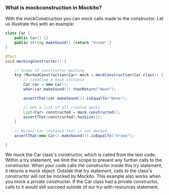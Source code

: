 ### What is mockconstruction in Mockito?

With the mockConstruction you can mock calls made to the constructor. Let us illustrate this with an example:

```java
class Car {
    public Car() {}
    public String makeSound() {return "Vroom";}
}

@Test
void mockingConstructor() {

    // Scope of constructor mocking
    try (MockedConstruction<Car> mock = mockConstruction(Car.class)) {
        // creating a mock instance
        Car car = new Car();
        when(car.makeSound()).thenReturn("Weee");

        assertThat(car.makeSound()).isEqualTo("Weee");

        // Get a list of all created mocks
        List<Car> constructed = mock.constructed();
        assertThat(constructed).hasSize(1);
    }
    
    // Normal Car instance that is not mocked
    assertThat(new Car().makeSound()).isEqualTo("Vroom");

}
```

We mock the Car class's constructor, which is called from the test code. Within a try statement, we limit the scope to prevent any further calls to the constructor. When your code calls the constructor inside this try statement, it returns a mock object. Outside that try statement, calls to the class's constructor will not be mocked by Mockito. This example also works when you mock a private constructor. If the Car class had a private constructor, calls to it would still succeed outside of our try-with-resources statement.
